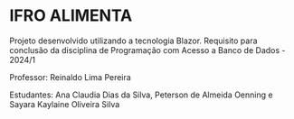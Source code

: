 # IFRO ALIMENTA

Projeto desenvolvido utilizando a tecnologia Blazor. Requisito para conclusão da disciplina de Programação com Acesso a Banco de Dados - 2024/1

Professor: Reinaldo Lima Pereira

Estudantes:
Ana Claudia Dias da Silva, Peterson de Almeida Oenning e Sayara Kaylaine Oliveira Silva

